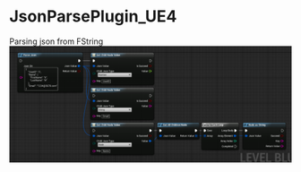 # JsonParsePlugin_UE4
Parsing json from FString
![demo](https://github.com/g23p/JsonParsePlugin_UE4/blob/master/Png/Image.png)
